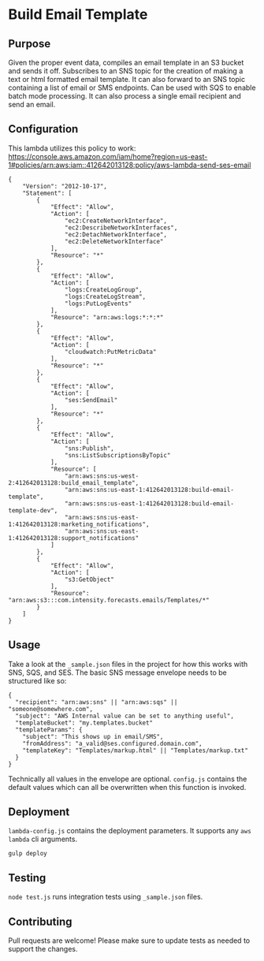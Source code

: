 # Build Email Template

## Purpose

Given the proper event data, compiles an email template in an S3 bucket and sends it off.
Subscribes to an SNS topic for the creation of making a text or html formatted email template.
It can also forward to an SNS topic containing a list of email or SMS endpoints.
Can be used with SQS to enable batch mode processing.
It can also process a single email recipient and send an email.

## Configuration

This lambda utilizes this policy to work: https://console.aws.amazon.com/iam/home?region=us-east-1#policies/arn:aws:iam::412642013128:policy/aws-lambda-send-ses-email

```
{
    "Version": "2012-10-17",
    "Statement": [
        {
            "Effect": "Allow",
            "Action": [
                "ec2:CreateNetworkInterface",
                "ec2:DescribeNetworkInterfaces",
                "ec2:DetachNetworkInterface",
                "ec2:DeleteNetworkInterface"
            ],
            "Resource": "*"
        },
        {
            "Effect": "Allow",
            "Action": [
                "logs:CreateLogGroup",
                "logs:CreateLogStream",
                "logs:PutLogEvents"
            ],
            "Resource": "arn:aws:logs:*:*:*"
        },
        {
            "Effect": "Allow",
            "Action": [
                "cloudwatch:PutMetricData"
            ],
            "Resource": "*"
        },
        {
            "Effect": "Allow",
            "Action": [
                "ses:SendEmail"
            ],
            "Resource": "*"
        },
        {
            "Effect": "Allow",
            "Action": [
                "sns:Publish",
                "sns:ListSubscriptionsByTopic"
            ],
            "Resource": [
                "arn:aws:sns:us-west-2:412642013128:build_email_template",
                "arn:aws:sns:us-east-1:412642013128:build-email-template",
                "arn:aws:sns:us-east-1:412642013128:build-email-template-dev",
                "arn:aws:sns:us-east-1:412642013128:marketing_notifications",
                "arn:aws:sns:us-east-1:412642013128:support_notifications"
            ]
        },
        {
            "Effect": "Allow",
            "Action": [
                "s3:GetObject"
            ],
            "Resource": "arn:aws:s3:::com.intensity.forecasts.emails/Templates/*"
        }
    ]
}
```

## Usage

Take a look at the `_sample.json` files in the project for how this works with SNS, SQS, and SES. The basic SNS message envelope needs to be structured like so:

```
{
  "recipient": "arn:aws:sns" || "arn:aws:sqs" || "someone@somewhere.com",
  "subject": "AWS Internal value can be set to anything useful",
  "templateBucket": "my.templates.bucket"
  "templateParams": {
    "subject": "This shows up in email/SMS",
    "fromAddress": "a_valid@ses.configured.domain.com",
    "templateKey": "Templates/markup.html" || "Templates/markup.txt"
  }
}
```

Technically all values in the envelope are optional. `config.js` contains the default values which can all be overwritten when this function is invoked.

## Deployment

`lambda-config.js` contains the deployment parameters. It supports any `aws lambda` cli arguments.

`gulp deploy`

## Testing

`node test.js` runs integration tests using `_sample.json` files.

## Contributing

Pull requests are welcome! Please make sure to update tests as needed to support the changes.